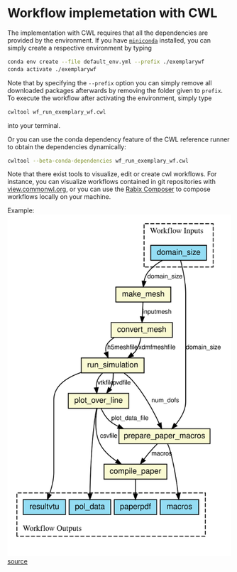 Workflow implemetation with CWL
===============================

The implementation with CWL requires that all the dependencies are provided by the environment.
If you have [`miniconda`](https://docs.conda.io/projects/conda/en/latest/user-guide/install/index.html)
installed, you can simply create a respective environment by typing

```sh
conda env create --file default_env.yml --prefix ./exemplarywf
conda activate ./exemplarywf
```

Note that by specifying the `--prefix` option you can simply remove all downloaded packages afterwards
by removing the folder given to `prefix`. To execute the workflow after activating the environment,
simply type

```sh
cwltool wf_run_exemplary_wf.cwl
```

into your terminal.

Or you can use the conda dependency feature of the CWL reference runner to obtain
the dependencies dynamically:

```sh
cwltool --beta-conda-dependencies wf_run_exemplary_wf.cwl
```

Note that there exist tools to visualize, edit or create cwl workflows. For instance, you can
visualize workflows contained in git repositories with [view.commonwl.org](https://view.commonwl.org/),
or you can use the [Rabix Composer](https://github.com/rabix/composer) to compose workflows locally
on your machine.

Example: ![Workflow Diagram](workflow.svg)
[source](https://view.commonwl.org/workflows/github.com/BAMresearch/NFDI4IngScientificWorkflowRequirements/blob/main/exemplary_workflow/cwl/wf_run_exemplary_wf.cwl)

